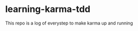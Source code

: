 learning-karma-tdd
==================

This repo is a log of everystep to make karma up and running 
